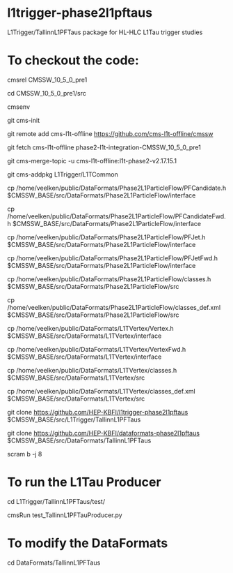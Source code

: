 # l1trigger-phase2l1pftaus
L1Trigger/TallinnL1PFTaus package for HL-HLC L1Tau trigger studies

# To checkout the code:

cmsrel CMSSW_10_5_0_pre1 

cd CMSSW_10_5_0_pre1/src 

cmsenv 

git cms-init 

git remote add cms-l1t-offline https://github.com/cms-l1t-offline/cmssw 

git fetch cms-l1t-offline phase2-l1t-integration-CMSSW_10_5_0_pre1 

git cms-merge-topic -u cms-l1t-offline:l1t-phase2-v2.17.15.1 

git cms-addpkg L1Trigger/L1TCommon 

cp /home/veelken/public/DataFormats/Phase2L1ParticleFlow/PFCandidate.h $CMSSW_BASE/src/DataFormats/Phase2L1ParticleFlow/interface

cp /home/veelken/public/DataFormats/Phase2L1ParticleFlow/PFCandidateFwd.h $CMSSW_BASE/src/DataFormats/Phase2L1ParticleFlow/interface

cp /home/veelken/public/DataFormats/Phase2L1ParticleFlow/PFJet.h $CMSSW_BASE/src/DataFormats/Phase2L1ParticleFlow/interface

cp /home/veelken/public/DataFormats/Phase2L1ParticleFlow/PFJetFwd.h $CMSSW_BASE/src/DataFormats/Phase2L1ParticleFlow/interface

cp /home/veelken/public/DataFormats/Phase2L1ParticleFlow/classes.h $CMSSW_BASE/src/DataFormats/Phase2L1ParticleFlow/src

cp /home/veelken/public/DataFormats/Phase2L1ParticleFlow/classes_def.xml $CMSSW_BASE/src/DataFormats/Phase2L1ParticleFlow/src

cp /home/veelken/public/DataFormats/L1TVertex/Vertex.h $CMSSW_BASE/src/DataFormats/L1TVertex/interface

cp /home/veelken/public/DataFormats/L1TVertex/VertexFwd.h $CMSSW_BASE/src/DataFormats/L1TVertex/interface

cp /home/veelken/public/DataFormats/L1TVertex/classes.h $CMSSW_BASE/src/DataFormats/L1TVertex/src

cp /home/veelken/public/DataFormats/L1TVertex/classes_def.xml $CMSSW_BASE/src/DataFormats/L1TVertex/src

git clone https://github.com/HEP-KBFI/l1trigger-phase2l1pftaus $CMSSW_BASE/src/L1Trigger/TallinnL1PFTaus 

git clone https://github.com/HEP-KBFI/dataformats-phase2l1pftaus $CMSSW_BASE/src/DataFormats/TallinnL1PFTaus 

scram b -j 8


# To run the L1Tau Producer

cd L1Trigger/TallinnL1PFTaus/test/ 

cmsRun test_TallinnL1PFTauProducer.py 

# To modify the DataFormats 

cd DataFormats/TallinnL1PFTaus

